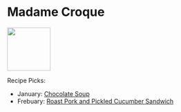 # Madame Croque

<img src="http://api.adorable.io/avatars/100/mmecroque%40flavor.magazine" height="100" width="100" />

Recipe Picks:

- January: [Chocolate Soup](../recipe/jan/chocolate-soup.md)
- Frebuary: [Roast Pork and Pickled Cucumber Sandwich](../recipe/feb/roast-pork.md)
